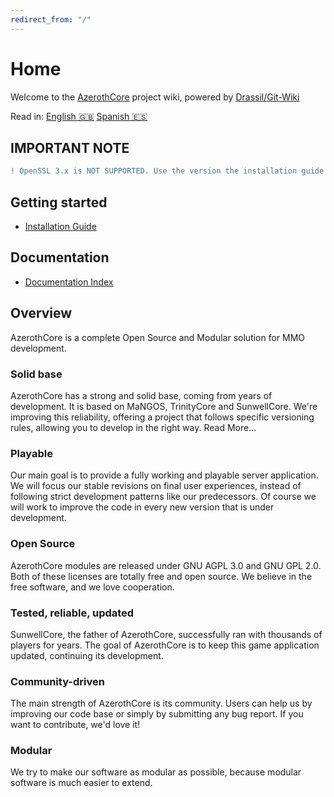 ```yaml
---
redirect_from: "/"
---
```


# Home

Welcome to the [AzerothCore](http://www.azerothcore.org/) project wiki, powered by [Drassil/Git-Wiki](https://github.com/Drassil/git-wiki)

Read in: [English :gb:](home) [Spanish :es:](es/home)

## IMPORTANT NOTE

```diff
! OpenSSL 3.x is NOT SUPPORTED. Use the version the installation guide points to.
```

## Getting started

- [Installation Guide](installation.md)

## Documentation

- [Documentation Index](documentation_index)

## Overview

AzerothCore is a complete Open Source and Modular solution for MMO development.

### Solid base

AzerothCore has a strong and solid base, coming from years of development. It is based on MaNGOS, TrinityCore and SunwellCore.
We're improving this reliability, offering a project that follows specific versioning rules, allowing you to develop in the right way. Read More...

### Playable
Our main goal is to provide a fully working and playable server application. We will focus our stable revisions on final user experiences, instead of following strict development patterns like our predecessors.
Of course we will work to improve the code in every new version that is under development.

### Open Source
AzerothCore modules are released under GNU AGPL 3.0 and GNU GPL 2.0. Both of these licenses are totally free and open source. We believe in the free software, and we love cooperation.

### Tested, reliable, updated
SunwellCore, the father of AzerothCore, successfully ran with thousands of players for years. The goal of AzerothCore is to keep this game application updated, continuing its development.

### Community-driven
The main strength of AzerothCore is its community. Users can help us by improving our code base or simply by submitting any bug report. If you want to contribute, we'd love it!

### Modular
We try to make our software as modular as possible, because modular software is much easier to extend.
